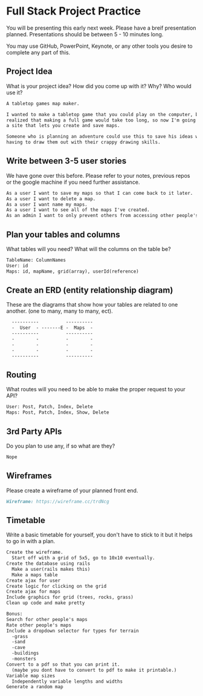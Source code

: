 # Full Stack Project Practice

You will be presenting this early next week.  Please have a breif presentation
planned.  Presentations should be between 5 - 10 minutes long.

You may use GitHub, PowerPoint, Keynote, or any other tools you desire to
complete any part of this.

## Project Idea

What is your project idea?  How did you come up with it? Why? Who would use it?

```txt
A tabletop games map maker.

I wanted to make a tabletop game that you could play on the computer, but I
realized that making a full game would take too long, so now I'm going to make
a site that lets you create and save maps.

Someone who is planning an adventure could use this to save his ideas without
having to draw them out with their crappy drawing skills.
```

## Write between 3-5 user stories

We have gone over this before. Please refer to your notes, previous repos or the
google machine if you need further assistance.

```txt
As a user I want to save my maps so that I can come back to it later.
As a user I want to delete a map.
As a user I want name my maps.
As a user I want to see all of the maps I've created.
As an admin I want to only prevent others from accessing other people's maps.
```

## Plan your tables and columns

What tables will you need? What will the columns on the table be?

```txt
TableName: ColumnNames
User: id
Maps: id, mapName, grid(array), userId(reference)
```

## Create an ERD (entity relationship diagram)

These are the diagrams that show how your tables are related to one another.
(one to many, many to many, ect).

```txt
  ----------          ----------
  -  User  - -------E -  Maps  -
  ----------          ----------
  -        -          -        -
  -        -          -        -
  -        -          -        -
  ----------          ----------
```

## Routing

What routes will you need to be able to make the proper request to your API?

```txt
User: Post, Patch, Index, Delete
Maps: Post, Patch, Index, Show, Delete
```

## 3rd Party APIs

Do you plan to use any, if so what are they?

```txt
Nope
```

## Wireframes

Please create a wireframe of your planned front end.

```md
Wireframe: https://wireframe.cc/trdNcg
```

## Timetable

Write a basic timetable for yourself, you don't have to stick to it but it
helps to go in with a plan.

```txt
Create the wireframe.
  Start off with a grid of 5x5, go to 10x10 eventually.
Create the database using rails
  Make a user(rails makes this)
  Make a maps table
Create ajax for user
Create logic for clicking on the grid
Create ajax for maps
Include graphics for grid (trees, rocks, grass)
Clean up code and make pretty

Bonus:
Search for other people's maps
Rate other people's maps
Include a dropdown selector for types for terrain
  -grass
  -sand
  -cave
  -buildings
  -monsters
Convert to a pdf so that you can print it.
  (maybe you dont have to convert to pdf to make it printable.)
Variable map sizes
  Independently variable lengths and widths
Generate a random map
```
